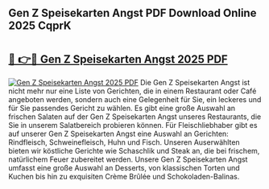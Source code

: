 ## Gen Z Speisekarten Angst PDF Download Online 2025 CqprK

# <h2><a href="http://gcbexl.nevu.top/?p=Gen+Z+Speisekarten+Angst">🔗 👉🔴 Gen Z Speisekarten Angst 2025 PDF</a></h2>

[![Gen Z Speisekarten Angst 2025 PDF](https://i.imgur.com/dBaPXMq.png)](http://gcbexl.nevu.top/?p=Gen+Z+Speisekarten+Angst)
Die Gen Z Speisekarten Angst ist nicht mehr nur eine Liste von Gerichten, die in einem Restaurant oder Café angeboten werden, sondern auch eine Gelegenheit für Sie, ein leckeres und für Sie passendes Gericht zu wählen. Es gibt eine große Auswahl an frischen Salaten auf der Gen Z Speisekarten Angst unseres Restaurants, die Sie in unserem Salatbereich probieren können. Für Fleischliebhaber gibt es auf unserer Gen Z Speisekarten Angst eine Auswahl an Gerichten: Rindfleisch, Schweinefleisch, Huhn und Fisch. Unseren Auserwählten bieten wir köstliche Gerichte wie Schaschlik und Steak an, die bei frischem, natürlichem Feuer zubereitet werden. Unsere Gen Z Speisekarten Angst umfasst eine große Auswahl an Desserts, von klassischen Torten und Kuchen bis hin zu exquisiten Crème Brûlée und Schokoladen-Balinas.
